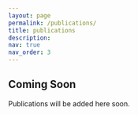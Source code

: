 ```yaml
---
layout: page
permalink: /publications/
title: publications
description:
nav: true
nav_order: 3
---
```


<!-- _pages/publications.md -->
<div class="publications text-center">
  <h2>Coming Soon</h2>
  <p>Publications will be added here soon.</p>
</div>
